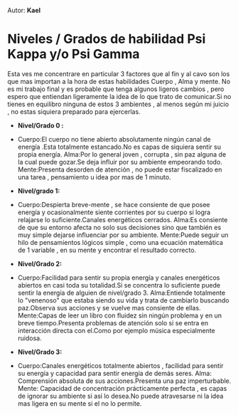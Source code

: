 Autor: **Kael**
# Niveles / Grados de habilidad Psi Kappa y/o Psi Gamma
 

Esta ves me concentrare en particular 3 factores que al fin y al cavo son los que mas importan a la hora de estas habilidades Cuerpo , Alma y mente.
No es mi trabajo final y es probable que tenga algunos ligeros cambios , pero espero que entiendan ligeramente la idea de lo que trato de comunicar.Si no tienes en equilibro ninguna de estos 3 ambientes , al menos según mi juicio , no estas siquiera preparado para ejercerlas.


* **Nivel/Grado 0 :**

 * Cuerpo:El cuerpo no tiene abierto absolutamente ningún canal de energía .Esta totalmente estancado.No es capas de siquiera sentir su propia energía.
Alma:Por lo general joven , corrupta , sin paz alguna de la cual puede gozar.Se deja influir por su ambiente empeorando todo.
Mente:Presenta desorden de atención , no puede estar fiscalizado en una tarea , pensamiento u idea por mas de 1 minuto.


* **Nivel/grado 1:**

 * Cuerpo:Despierta breve-mente , se hace consiente de que posee energía y ocasionalmente siente corrientes por su cuerpo si logra relajarse lo suficiente.Canales energéticos cerrados.
Alma:Es consiente de que su entorno afecta no solo sus decisiones sino que también es muy simple dejarse influenciar por su ambiente.
Mente:Puede seguir un hilo de pensamientos lógicos simple , como una ecuación matemática de 1 variable , en su mente y encontrar el resultado correcto.


* **Nivel/Grado 2:**

 * Cuerpo:Facilidad para sentir su propia energía y canales energéticos abiertos en casi toda su totalidad.Si se concentra lo suficiente puede sentir la energía de alguien de nivel/grado 3.
Alma:Entiende totalmente lo "venenoso" que estaba siendo su vida y trata de cambiarlo buscando paz.Observa sus acciones y se vuelve mas consiente de ellas.
Mente:Capas de leer un libro con fluidez sin ningún problema y en un breve tiempo.Presenta problemas de atención solo si se entra en interacción directa con el.Como por ejemplo música especialmente ruidosa.


* **Nivel/Grado 3:**

 * Cuerpo:Canales energéticos totalmente abiertos , facilidad para sentir su energía y capacidad para sentir energía de demás seres.
Alma: Comprensión absoluta de sus acciones.Presenta una paz imperturbable.
Mente: Capacidad de concentración prácticamente perfecta , es capas de ignorar su ambiente si así lo desea.No puede atravesarse ni la idea mas ligera en su mente si el no lo permite.
